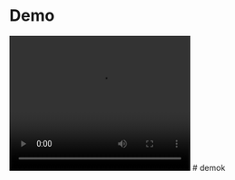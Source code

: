 # Demo

<video width="320" height="240" controls>
  <source src="Demo_streamlit.mp4 type="video/mp4">
</video>
# demok

